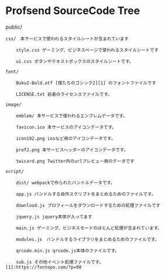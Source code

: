 <!-- prettier-ignore-start -->
<!-- SOMETHING AUTO-GENERATED BY TOOLS - START -->
# Profsend SourceCode Tree

public/

    css/　本サービスで使われるスタイルシートが含まれています

        style.css ゲーミング、ビジネスページで使われるスタイルシートです
        
        ui.css ボタンやテキストボックスのスタイルシートです。

    font/

        Boku2-Bold.otf [僕たちのゴシック2][1] のフォントファイルです

        LICENSE.txt 前者のライセンスファイルです。

    image/

        emblem/ 本サービスで使われるエンブレムデータです。

        favicon.ico 本サービスのアイコンデータです。

        icon192.png iosなど用のアイコンデータです。

        prof2.png 本サービスヘッダーのアイコンデータです。

        twicard.png Twitter内のurlプレビュー用のデータです

    script/

        dist/ webpackで作られたバンドルデータです。

        app.js バンドルする自作スクリプトをまとめるためのファイルです。

        download.js プロフィールをダウンロードするための処理ファイルです

        jquery.js jquery本体が入ってます

        main.js ゲーミング、ビジネスモードのほとんど処理が含まれています。

        modules.js　バンドルするライブラリをまとめるためのファイルです。

        qrcode.min.js qrcode.js本体のファイルです。

        sub.js その他イベント処理ファイルです。
    [1]:https://fontopo.com/?p=98
<!-- SOMETHING AUTO-GENERATED BY TOOLS - END -->
<!-- prettier-ignore-end -->
